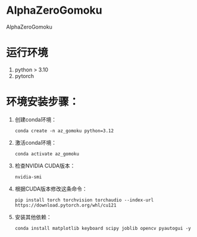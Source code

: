 # AlphaZeroGomoku
AlphaZeroGomoku

# 运行环境
1. python > 3.10
2. pytorch

# 环境安装步骤：
1. 创建conda环境：
   ```
   conda create -n az_gomoku python=3.12
   ```
2. 激活conda环境：
   ```
   conda activate az_gomoku
   ```
3. 检查NVIDIA CUDA版本：
   ```
   nvidia-smi
   ```
4. 根据CUDA版本修改这条命令：
   ```
   pip install torch torchvision torchaudio --index-url https://download.pytorch.org/whl/cu121
   ```
5. 安装其他依赖：
   ```
   conda install matplotlib keyboard scipy joblib opencv pyautogui -y
   ```